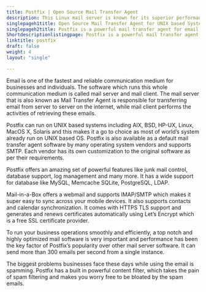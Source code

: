```yaml
---
title: Postfix | Open Source Mail Transfer Agent
description: This Linux mail server is known for its superior performance and security. It can send over 300 emails per second from a single Postfix instance.
singlepageh1title: Open Source Mail Transfer Agent for UNIX based Systems
singlepageh2title: Postfix is a powerful mail transfer agent for email routing and delivery. It offers useful features like junk mail control, database support and log management.
Shortdescriptionlistingpage: Postfix is a powerful mail transfer agent for email routing and delivery. It offers useful features like junk mail control, database support and log management.
linktitle: postfix
draft: false
weight: 4
layout: "single"

---
```


Email is one of the fastest and reliable communication medium for businesses and individuals. The software which runs this whole communication medium is called mail server and mail client. The mail server that is also known as Mail Transfer Agent is responsible for transferring email from server to server on the internet, while mail client performs the activities of retrieving these emails.

Postfix can run on UNIX based systems including AIX, BSD, HP-UX, Linux, MacOS X, Solaris and this makes it a go to choice as most of world’s system already run on UNIX based OS. Postfix is also available as a default mail transfer agent software by many operating system vendors and supports SMTP. Each vendor has its own customization to the original software as per their requirements.

Postfix offers an amazing set of powerful features like junk mail control, database support, log management and many more. It has a wide support for database like MySQL, Memcache SQLite, PostgreSQL, LDAP.

Mail-in-a-Box offers a webmail and supports IMAP/SMTP which makes it super easy to sync across your mobile devices. It also supports contacts and calendar synchronization. It comes with HTTPS TLS support and generates and renews certificates automatically using Let’s Encrypt which is a free SSL certificate provider.

To run your business operations smoothly and efficiently, a top notch and highly optimized mail software is very important and performance has been the key factor of Postfix’s popularity over other mail server software. It can send more than 300 emails per second from a single instance.

The biggest problems businesses face these days while using the email is spamming. Postfix has a built in powerful content filter, which takes the pain of spam filtering and makes you worry free to be bloated by the spam emails.